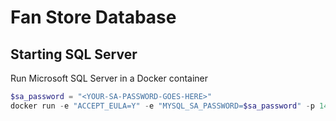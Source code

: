 # Fan Store Database

## Starting SQL Server

Run Microsoft SQL Server in a Docker container

```powershell
$sa_password = "<YOUR-SA-PASSWORD-GOES-HERE>"
docker run -e "ACCEPT_EULA=Y" -e "MYSQL_SA_PASSWORD=$sa_password" -p 1433:1433 -v mssql_volume:/var/opt/mssql -d --rm --name mssql_instance mcr.microsoft.com/mssql/server:2022-latest
```